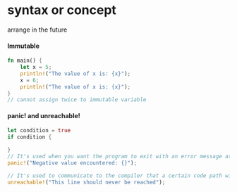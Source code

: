 # syntax or concept

arrange in the future


#### Immutable

```rust
fn main() {
    let x = 5;
    println!("The value of x is: {x}");
    x = 6;
    println!("The value of x is: {x}");
}
// cannot assign twice to immutable variable
```


#### panic! and unreachable!

```rust
let condition = true
if condition {

}
// It's used when you want the program to exit with an error message at runtime
panic!("Negative value encountered: {}");

// It's used to communicate to the compiler that a certain code path will never be taken.
unreachable!("This line should never be reached");
```